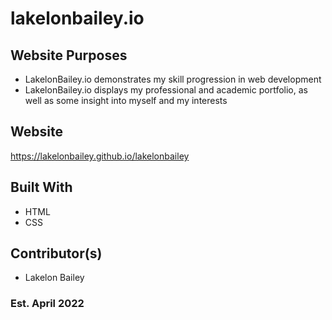 # lakelonbailey.io

## Website Purposes
* LakelonBailey.io demonstrates my skill progression in web development
* LakelonBailey.io displays my professional and academic portfolio, as well as some insight into myself and my interests

## Website
https://lakelonbailey.github.io/lakelonbailey

## Built With 
* HTML
* CSS

## Contributor(s) 
* Lakelon Bailey

### Est. April 2022
